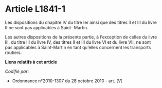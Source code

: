 # Article L1841-1

Les dispositions du chapitre IV du titre Ier ainsi que des titres II et III du livre II ne sont pas applicables à Saint-
Martin.

Les autres dispositions de la présente partie, à l'exception de celles du livre III, du titre III du livre IV, des titres II
et III du livre VI et du livre VII, ne sont pas applicables à Saint-Martin en tant qu'elles concernent les transports
routiers.

**Liens relatifs à cet article**

_Codifié par_:

  - Ordonnance n°2010-1307 du 28 octobre 2010 - art. (V)

